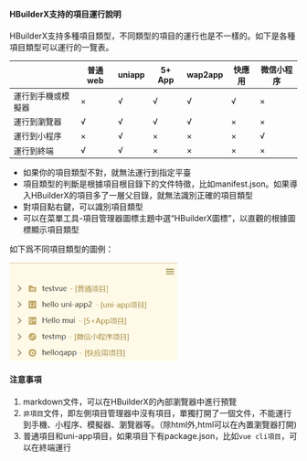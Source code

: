 #### HBuilderX支持的項目運行說明

HBuilderX支持多種項目類型，不同類型的項目的運行也是不一樣的。如下是各種項目類型可以運行的一覽表。

|                       | 普通web | uniapp | 5+ App| wap2app | 快應用 | 微信小程序 |
| --------------------- | ------- | ------ | ---------- | ------- | ------ | ---------- |
| 運行到手機或模擬器 | ×       | √      | √          | √       | √      | ×          |
| 運行到瀏覽器           | √       | √      | √          | √       | ×      | ×          |
| 運行到小程序           | ×       | √      | ×          | ×       | ×      | √          |
| 運行到終端          | √      | √      | ×          | ×       | ×      | ×          |

- 如果你的項目類型不對，就無法運行到指定平臺
- 項目類型的判斷是根據項目根目錄下的文件特徵，比如manifest.json。如果導入HBuilderX的項目多了一層父目錄，就無法識別正確的項目類型
- 對項目點右鍵，可以識別項目類型
- 可以在菜單工具-項目管理器圖標主題中選“HBuilderX圖標”，以直觀的根據圖標顯示項目類型

如下爲不同項目類型的圖例：

<img src="/static/snapshots/tutorial/ProjectType.png" style="zoom: 70%;" />

#### 注意事項

1. markdown文件，可以在HBuilderX的內部瀏覽器中進行預覽
2. `非項目`文件，即左側項目管理器中沒有項目，單獨打開了一個文件，不能運行到手機、小程序、模擬器、瀏覽器等。（除html外,html可以在內置瀏覽器打開)
3.  普通項目和uni-app項目，如果項目下有package.json，比如`vue cli項目`，可以在終端運行